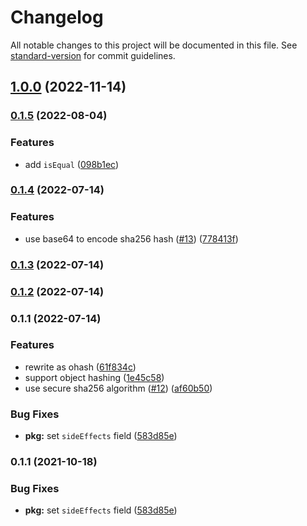 # Changelog

All notable changes to this project will be documented in this file. See [standard-version](https://github.com/conventional-changelog/standard-version) for commit guidelines.

## [1.0.0](https://github.com/unjs/ohash/compare/v0.1.5...v1.0.0) (2022-11-14)

### [0.1.5](https://github.com/unjs/ohash/compare/v0.1.4...v0.1.5) (2022-08-04)


### Features

* add `isEqual` ([098b1ec](https://github.com/unjs/ohash/commit/098b1ec82d858a740b719d278e24ebbc6a5aebef))

### [0.1.4](https://github.com/unjs/ohash/compare/v0.1.3...v0.1.4) (2022-07-14)


### Features

* use base64 to encode sha256 hash ([#13](https://github.com/unjs/ohash/issues/13)) ([778413f](https://github.com/unjs/ohash/commit/778413f5a848fb310dd08b17bbe65f2564ba2222))

### [0.1.3](https://github.com/unjs/ohash/compare/v0.1.2...v0.1.3) (2022-07-14)

### [0.1.2](https://github.com/unjs/ohash/compare/v0.1.1...v0.1.2) (2022-07-14)

### 0.1.1 (2022-07-14)


### Features

* rewrite as ohash ([61f834c](https://github.com/unjs/ohash/commit/61f834c7ffed805795b01f92a5eeea20ecba2f8e))
* support object hashing ([1e45c58](https://github.com/unjs/ohash/commit/1e45c5880b73ae74ac655532f2cfac74dffc262f))
* use secure sha256 algorithm ([#12](https://github.com/unjs/ohash/issues/12)) ([af60b50](https://github.com/unjs/ohash/commit/af60b50cec577ced43f1035b858601383b8fdf57))


### Bug Fixes

* **pkg:** set `sideEffects` field ([583d85e](https://github.com/unjs/ohash/commit/583d85e8ab96ef0da15aa897f7893fbb5ea44d8f))

### 0.1.1 (2021-10-18)


### Bug Fixes

* **pkg:** set `sideEffects` field ([583d85e](https://github.com/unjs/murmurhash-es/commit/583d85e8ab96ef0da15aa897f7893fbb5ea44d8f))
